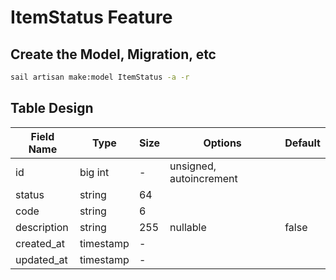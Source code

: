 # ItemStatus Feature

## Create the Model, Migration, etc

```bash
sail artisan make:model ItemStatus -a -r
```

## Table Design

| Field Name   | Type       | Size | Options                 | Default   |
|--------------|------------|------|-------------------------|-----------|
| id           | big int    | -    | unsigned, autoincrement |           |
| status       | string     | 64   |                         |           |
| code         | string     | 6    |                         |           |
| description  | string     | 255  | nullable                | false     |
| created_at   | timestamp  | -    |                         |           |
| updated_at   | timestamp  | -    |                         |           |


